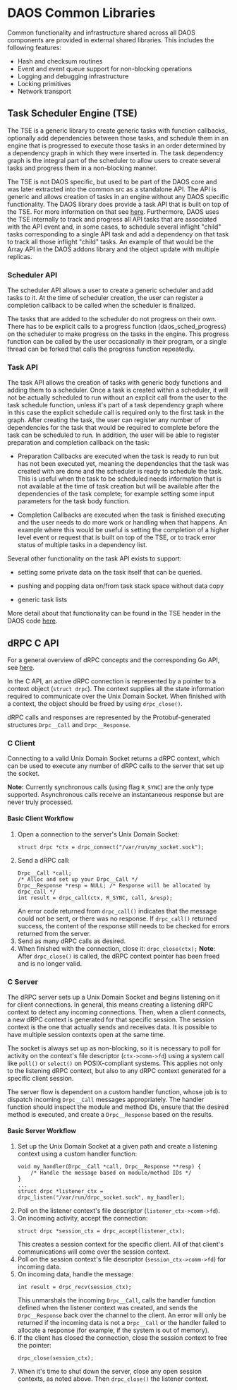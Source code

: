 # DAOS Common Libraries

Common functionality and infrastructure shared across all DAOS components are provided in external shared libraries. This includes the following features:
- Hash and checksum routines
- Event and event queue support for non-blocking operations
- Logging and debugging infrastructure
- Locking primitives
- Network transport

## Task Scheduler Engine (TSE)

The TSE is a generic library to create generic tasks with function callbacks,
optionally add dependencies between those tasks, and schedule them in an engine
that is progressed to execute those tasks in an order determined by a dependency
graph in which they were inserted in. The task dependency graph is the integral
part of the scheduler to allow users to create several tasks and progress them
in a non-blocking manner.

The TSE is not DAOS specific, but used to be part of the DAOS core and was later
extracted into the common src as a standalone API. The API is generic and allows
creation of tasks in an engine without any DAOS specific functionality. The DAOS
library does provide a task API that is built on top of the TSE. For more
information on that see [here](/src/client/api/README.md). Furthermore, DAOS
uses the TSE internally to track and progress all API tasks that are associated
with the API event and, in some cases, to schedule several inflight "child"
tasks corresponding to a single API task and add a dependency on that task to
track all those inflight "child" tasks. An example of that would be the Array
API in the DAOS addons library and the object update with multiple replicas.

### Scheduler API

The scheduler API allows a user to create a generic scheduler and add tasks to
it. At the time of scheduler creation, the user can register a completion
callback to be called when the scheduler is finalized.

The tasks that are added to the scheduler do not progress on their own. There
has to be explicit calls to a progress function (daos_sched_progress) on the
scheduler to make progress on the tasks in the engine. This progress function
can be called by the user occasionally in their program, or a single thread can
be forked that calls the progress function repeatedly.

### Task API

The task API allows the creation of tasks with generic body functions and adding
them to a scheduler. Once a task is created within a scheduler, it will not be
actually scheduled to run without an explicit call from the user to the task
schedule function, unless it's part of a task dependency graph where in this
case the explicit schedule call is required only to the first task in the
graph. After creating the task, the user can register any number of dependencies
for the task that would be required to complete before the task can be scheduled
to run. In addition, the user will be able to register preparation and
completion callback on the task:

- Preparation Callbacks are executed when the task is ready to run but has not
  been executed yet, meaning the dependencies that the task was created with are
  done and the scheduler is ready to schedule the task. This is useful when the
  task to be scheduled needs information that is not available at the time of
  task creation but will be available after the dependencies of the task
  complete; for example setting some input parameters for the task body
  function.

- Completion Callbacks are executed when the task is finished executing and the
  user needs to do more work or handling when that happens. An example where
  this would be useful is setting the completion of a higher level event or
  request that is built on top of the TSE, or to track error status of multiple
  tasks in a dependency list.

Several other functionality on the task API exists to support:

- setting some private data on the task itself that can be queried.

- pushing and popping data on/from task stack space without data copy

- generic task lists

More detail about that functionality can be found in the TSE header in the DAOS
code [here](/src/include/daos/tse.h).

## dRPC C API

For a general overview of dRPC concepts and the corresponding Go API, see [here](/src/control/drpc/README.md).

In the C API, an active dRPC connection is represented by a pointer to a context object (`struct drpc`). The context supplies all the state information required to communicate over the Unix Domain Socket. When finished with a context, the object should be freed by using `drpc_close()`.

dRPC calls and responses are represented by the Protobuf-generated structures `Drpc__Call` and `Drpc__Response`.

### C Client

Connecting to a valid Unix Domain Socket returns a dRPC context, which can be used to execute any number of dRPC calls to the server that set up the socket.

**Note:** Currently synchronous calls (using flag `R_SYNC`) are the only type supported. Asynchronous calls receive an instantaneous response but are never truly processed.

#### Basic Client Workflow

1. Open a connection to the server's Unix Domain Socket:
    ```
    struct drpc *ctx = drpc_connect("/var/run/my_socket.sock");
    ```
2. Send a dRPC call:
    ```
    Drpc__Call *call;
    /* Alloc and set up your Drpc__Call */
    Drpc__Response *resp = NULL; /* Response will be allocated by drpc_call */
    int result = drpc_call(ctx, R_SYNC, call, &resp);
    ```
    An error code returned from `drpc_call()` indicates that the message could not be sent, or there was no response. If `drpc_call()` returned success, the content of the response still needs to be checked for errors returned from the server.
3. Send as many dRPC calls as desired.
4. When finished with the connection, close it: `drpc_close(ctx);`
    **Note**: After `drpc_close()` is called, the dRPC context pointer has been freed and is no longer valid.

### C Server

The dRPC server sets up a Unix Domain Socket and begins listening on it for client connections. In general, this means creating a listening dRPC context to detect any incoming connections. Then, when a client connects, a new dRPC context is generated for that specific session. The session context is the one that actually sends and receives data. It is possible to have multiple session contexts open at the same time.

The socket is always set up as non-blocking, so it is necessary to poll for activity on the context's file descriptor (`ctx->comm->fd`) using a system call like `poll()` or `select()` on POSIX-compliant systems. This applies not only to the listening dRPC context, but also to any dRPC context generated for a specific client session.

The server flow is dependent on a custom handler function, whose job is to dispatch incoming `Drpc__Call` messages appropriately. The handler function should inspect the module and method IDs, ensure that the desired method is executed, and create a `Drpc__Response` based on the results.

#### Basic Server Workflow

1. Set up the Unix Domain Socket at a given path and create a listening context using a custom handler function:
    ```
    void my_handler(Drpc__Call *call, Drpc__Response **resp) {
        /* Handle the message based on module/method IDs */
    }
    ...
    struct drpc *listener_ctx = drpc_listen("/var/run/drpc_socket.sock", my_handler);
    ```
2. Poll on the listener context's file descriptor (`listener_ctx->comm->fd`).
3. On incoming activity, accept the connection:
    ```
    struct drpc *session_ctx = drpc_accept(listener_ctx);
    ```
    This creates a session context for the specific client. All of that client's communications will come over the session context.
4. Poll on the session context's file descriptor (`session_ctx->comm->fd`) for incoming data.
5. On incoming data, handle the message:
    ```
    int result = drpc_recv(session_ctx);
    ```
    This unmarshals the incoming `Drpc__Call`, calls the handler function defined when the listener context was created, and sends the `Drpc__Response` back over the channel to the client. An error will only be returned if the incoming data is not a `Drpc__Call` or the handler failed to allocate a response (for example, if the system is out of memory).
6. If the client has closed the connection, close the session context to free the pointer:
    ```
    drpc_close(session_ctx);
    ```
7. When it's time to shut down the server, close any open session contexts, as noted above. Then `drpc_close()` the listener context.
